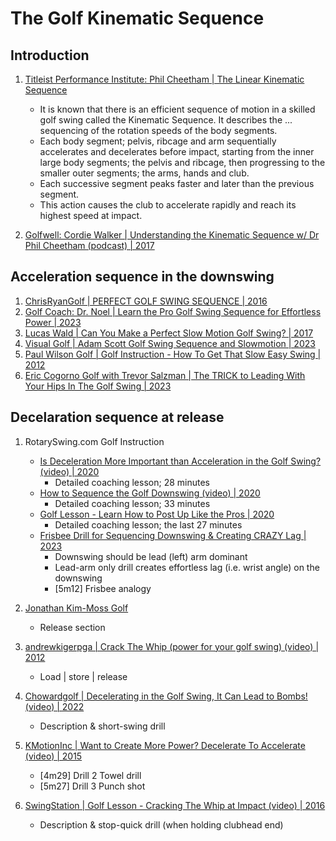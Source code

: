 # The Golf Kinematic Sequence

## Introduction

1. [Titleist Performance Institute: Phil Cheetham | The Linear Kinematic Sequence](https://www.mytpi.com/articles/biomechanics/the-linear-kinematic-sequence)
   - It is known that there is an efficient sequence of motion in a skilled
     golf swing called the Kinematic Sequence. It describes the ...
     sequencing of the rotation speeds of the body segments.
   - Each body segment; pelvis, ribcage and arm sequentially accelerates and
     decelerates before impact, starting from the inner large body segments;
     the pelvis and ribcage, then progressing to the smaller outer segments;
     the arms, hands and club.
   - Each successive segment peaks faster and later than the previous segment.
   - This action causes the club to accelerate rapidly and reach its highest
     speed at impact.

1. [Golfwell: Cordie Walker | Understanding the Kinematic Sequence w/ Dr Phil Cheetham (podcast) | 2017](https://golfwell.co/kinematic-sequence/)


## Acceleration sequence in the downswing

1. [ChrisRyanGolf | PERFECT GOLF SWING SEQUENCE | 2016](https://www.youtube.com/watch?v=q-lBOZzsaj4&t=48s)
1. [Golf Coach: Dr. Noel | Learn the Pro Golf Swing Sequence for Effortless Power | 2023](https://www.youtube.com/watch?v=9aeUOVFW3Io)
1. [Lucas Wald | Can You Make a Perfect Slow Motion Golf Swing? | 2017](https://www.youtube.com/watch?v=ra3c5XSpGZ0)
1. [Visual Golf | Adam Scott Golf Swing Sequence and Slowmotion | 2023](https://www.youtube.com/watch?v=akoPRy4k5Zg)
1. [Paul Wilson Golf | Golf Instruction - How To Get That Slow Easy Swing | 2012](https://www.youtube.com/watch?v=rFxh7hhXwjI)
1. [Eric Cogorno Golf with Trevor Salzman | The TRICK to Leading With Your Hips In The Golf Swing | 2023](https://www.youtube.com/watch?v=veBaQOxnkes&t=2m31s)


## Decelaration sequence at release

1. RotarySwing.com Golf Instruction
   - [Is Deceleration More Important than Acceleration in the Golf Swing? (video) | 2020](https://www.youtube.com/watch?v=K6OA8UGq3FI)
     * Detailed coaching lesson; 28 minutes
   - [How to Sequence the Golf Downswing (video) | 2020](https://www.youtube.com/watch?v=NRhp4V1f7Nk)
     * Detailed coaching lesson; 33 minutes
   - [Golf Lesson - Learn How to Post Up Like the Pros | 2020](https://www.youtube.com/watch?v=vA-efF-18EI&t=12m6s)
     * Detailed coaching lesson; the last 27 minutes
   - [Frisbee Drill for Sequencing Downswing & Creating CRAZY Lag | 2023](https://www.youtube.com/watch?v=FlGm5CbXe_g)
     * Downswing should be lead (left) arm dominant
     * Lead-arm only drill creates effortless lag (i.e. wrist angle) on the downswing
     * [5m12] Frisbee analogy

1. [Jonathan Kim-Moss Golf](Links_JonathanKimMoss.md)
   - Release section

1. [andrewkigerpga | Crack The Whip (power for your golf swing) (video) | 2012](https://www.youtube.com/watch?v=53u2RsKcHmU)
   - Load | store | release

1. [Chowardgolf | Decelerating in the Golf Swing, It Can Lead to Bombs! (video) | 2022](https://www.youtube.com/watch?v=1VEY_FpdQho)
   - Description & short-swing drill

1. [KMotionInc | Want to Create More Power? Decelerate To Accelerate (video) | 2015](https://www.youtube.com/watch?v=4QYC3fmelYE&t=4m29s)
   - [4m29] Drill 2 Towel drill
   - [5m27] Drill 3 Punch shot

1. [SwingStation | Golf Lesson - Cracking The Whip at Impact (video) | 2016](https://www.youtube.com/watch?v=i6QANDeMDq4)
   - Description & stop-quick drill (when holding clubhead end)

